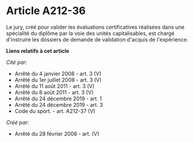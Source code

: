 # Article A212-36

Le jury, créé pour valider les évaluations certificatives réalisées dans une spécialité du diplôme par la voie des unités
capitalisables, est chargé d'instruire les dossiers de demande de validation d'acquis de l'expérience.

**Liens relatifs à cet article**

_Cité par_:

  - Arrêté du 4 janvier 2008 - art. 3 (V)
  - Arrêté du 1er juillet 2008 - art. 3 (V)
  - Arrêté du 11 août 2011 - art. 3 (V)
  - Arrêté du 8 août 2011 - art. 3 (V)
  - Arrêté du 24 décembre 2019 - art. 1
  - Arrêté du 24 décembre 2019 - art. 3
  - Code du sport. - art. A212-37 (V)

_Créé par_:

  - Arrêté du 28 février 2008 - art. (V)
